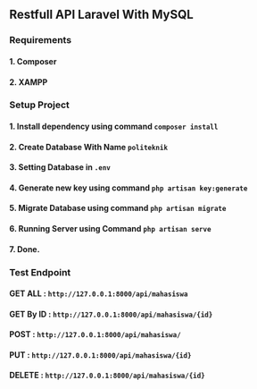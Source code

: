 ## Restfull API Laravel With MySQL

### Requirements
#### 1. Composer
#### 2. XAMPP

### Setup Project
#### 1. Install dependency using command `composer install`
#### 2. Create Database With Name `politeknik`
#### 3. Setting Database in `.env`
#### 4. Generate new key using command `php artisan key:generate`
#### 5. Migrate Database using command `php artisan migrate`
#### 6. Running Server using Command `php artisan serve`
#### 7. Done.

### Test Endpoint
#### GET ALL : `http://127.0.0.1:8000/api/mahasiswa`
#### GET By ID : `http://127.0.0.1:8000/api/mahasiswa/{id}`
#### POST : `http://127.0.0.1:8000/api/mahasiswa/`
#### PUT : `http://127.0.0.1:8000/api/mahasiswa/{id}`
#### DELETE : `http://127.0.0.1:8000/api/mahasiswa/{id}`
